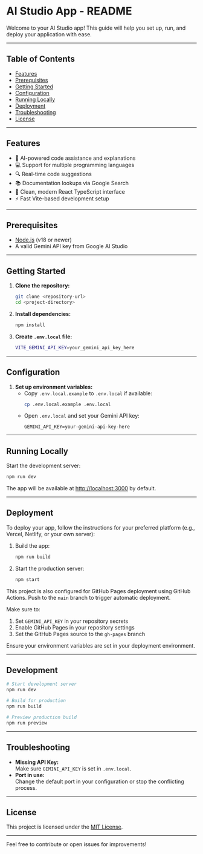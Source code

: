 # AI Studio App - README

Welcome to your AI Studio app! This guide will help you set up, run, and deploy your application with ease.

---

## Table of Contents

- [Features](#features)
- [Prerequisites](#prerequisites)
- [Getting Started](#getting-started)
- [Configuration](#configuration)
- [Running Locally](#running-locally)
- [Deployment](#deployment)
- [Troubleshooting](#troubleshooting)
- [License](#license)

---

## Features

- 🤖 AI-powered code assistance and explanations
- 💻 Support for multiple programming languages
- 🔍 Real-time code suggestions
- 📚 Documentation lookups via Google Search
- 🎨 Clean, modern React TypeScript interface
- ⚡ Fast Vite-based development setup

---

## Prerequisites

- [Node.js](https://nodejs.org/) (v18 or newer)
- A valid Gemini API key from Google AI Studio

---

## Getting Started

1. **Clone the repository:**
   ```sh
   git clone <repository-url>
   cd <project-directory>
   ```

2. **Install dependencies:**
   ```sh
   npm install
   ```

3. **Create `.env.local` file:**
   ```sh
   VITE_GEMINI_API_KEY=your_gemini_api_key_here
   ```

---

## Configuration

1. **Set up environment variables:**
   - Copy `.env.local.example` to `.env.local` if available:
     ```sh
     cp .env.local.example .env.local
     ```
   - Open `.env.local` and set your Gemini API key:
     ```
     GEMINI_API_KEY=your-gemini-api-key-here
     ```

---

## Running Locally

Start the development server:

```sh
npm run dev
```

The app will be available at [http://localhost:3000](http://localhost:3000) by default.

---

## Deployment

To deploy your app, follow the instructions for your preferred platform (e.g., Vercel, Netlify, or your own server):

1. Build the app:
   ```sh
   npm run build
   ```
2. Start the production server:
   ```sh
   npm start
   ```

This project is also configured for GitHub Pages deployment using GitHub Actions. Push to the `main` branch to trigger automatic deployment.

Make sure to:
1. Set `GEMINI_API_KEY` in your repository secrets
2. Enable GitHub Pages in your repository settings
3. Set the GitHub Pages source to the `gh-pages` branch

Ensure your environment variables are set in your deployment environment.

---

## Development

```sh
# Start development server
npm run dev

# Build for production
npm run build

# Preview production build
npm run preview
```

---

## Troubleshooting

- **Missing API Key:**  
  Make sure `GEMINI_API_KEY` is set in `.env.local`.
- **Port in use:**  
  Change the default port in your configuration or stop the conflicting process.

---

## License

This project is licensed under the [MIT License](LICENSE).

---

Feel free to contribute or open issues for improvements!

